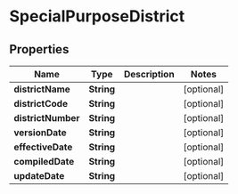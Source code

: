 
# SpecialPurposeDistrict

## Properties
Name | Type | Description | Notes
------------ | ------------- | ------------- | -------------
**districtName** | **String** |  |  [optional]
**districtCode** | **String** |  |  [optional]
**districtNumber** | **String** |  |  [optional]
**versionDate** | **String** |  |  [optional]
**effectiveDate** | **String** |  |  [optional]
**compiledDate** | **String** |  |  [optional]
**updateDate** | **String** |  |  [optional]



